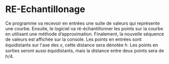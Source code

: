 # RE-Echantillonage
<p>Ce programme va recevoir en entrées une suite de valeurs qui représente une courbe.
Ensuite, le logiciel va ré-échantillonner les points sur la courbe en utilisant une méthode d’approximation.
Finalement, la nouvelle séquence de valeurs est affichée sur la console.
Les points en entrées sont équidistants sur l'axe des 𝑥, cette distance sera dénotée ℎ. Les points en sorties
seront aussi équidistants, mais la distance entre deux points sera de ℎ/4.</p>
